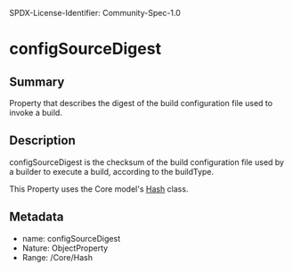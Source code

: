 SPDX-License-Identifier: Community-Spec-1.0

# configSourceDigest

## Summary

Property that describes the digest of the build configuration file used to
invoke a build.

## Description

configSourceDigest is the checksum of the build configuration file used by a
builder to execute a build, according to the buildType.

This Property uses the Core model's [Hash](../../Core/Classes/Hash.md) class.

## Metadata

- name: configSourceDigest
- Nature: ObjectProperty
- Range: /Core/Hash
